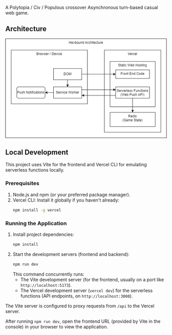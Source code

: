 A Polytopia / Civ / Populous crossover Asynchronous turn-based casual web game.

## Architecture

![Architecture Diagram](/design/architecture.drawio.png)

## Local Development

This project uses Vite for the frontend and Vercel CLI for emulating serverless functions locally.

### Prerequisites

1.  Node.js and npm (or your preferred package manager).
2.  Vercel CLI: Install it globally if you haven't already:
    ```bash
    npm install -g vercel
    ```

### Running the Application

1.  Install project dependencies:
    ```bash
    npm install
    ```
2.  Start the development servers (frontend and backend):
    ```bash
    npm run dev
    ```
    This command concurrently runs:
    *   The Vite development server (for the frontend, usually on a port like `http://localhost:5173`).
    *   The Vercel development server (`vercel dev`) for the serverless functions (API endpoints, on `http://localhost:3000`).

The Vite server is configured to proxy requests from `/api` to the Vercel server.

After running `npm run dev`, open the frontend URL (provided by Vite in the console) in your browser to view the application.